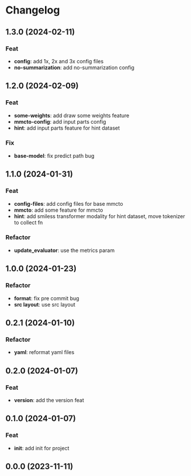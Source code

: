 # Changelog

## 1.3.0 (2024-02-11)

### Feat

- **config**: add 1x, 2x and 3x config files
- **no-summarization**: add no-summarization config

## 1.2.0 (2024-02-09)

### Feat

- **some-weights**: add draw some weights feature
- **mmcto-config**: add input parts config
- **hint**: add input parts feature for hint dataset

### Fix

- **base-model**: fix predict path bug

## 1.1.0 (2024-01-31)

### Feat

- **config-files**: add config files for base mmcto
- **mmcto**: add some feature for mmcto
- **hint**: add smiless transformer modality for hint dataset, move tokenizer to collect fn

### Refactor

- **update_evaluator**: use the metrics param

## 1.0.0 (2024-01-23)

### Refactor

- **format**: fix pre commit bug
- **src layout**: use src layout

## 0.2.1 (2024-01-10)

### Refactor

- **yaml**: reformat yaml files

## 0.2.0 (2024-01-07)

### Feat

- **version**: add the version feat

## 0.1.0 (2024-01-07)

### Feat

- **init**: add init for project

## 0.0.0 (2023-11-11)
